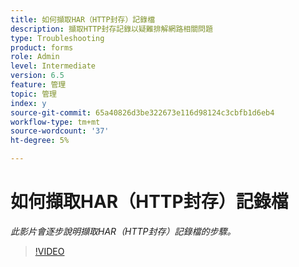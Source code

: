 ```yaml
---
title: 如何擷取HAR（HTTP封存）記錄檔
description: 擷取HTTP封存記錄以疑難排解網路相關問題
type: Troubleshooting
product: forms
role: Admin
level: Intermediate
version: 6.5
feature: 管理
topic: 管理
index: y
source-git-commit: 65a40826d3be322673e116d98124c3cbfb1d6eb4
workflow-type: tm+mt
source-wordcount: '37'
ht-degree: 5%

---
```



# 如何擷取HAR（HTTP封存）記錄檔

*此影片會逐步說明擷取HAR（HTTP封存）記錄檔的步驟。*

>[!VIDEO](https://video.tv.adobe.com/v/335488?quality=9&learn=on)
